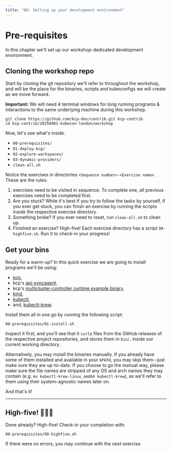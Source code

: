 ```yaml
---
title: "00: Setting up your development environment"
---
```

# Pre-requisites

In this chapter we'll set up our workshop-dedicated development environment.

## Cloning the workshop repo

Start by cloning the git repository we'll refer to throughout the workshop, and will be the place for the binaries, scripts and kubeconfigs we will create as we move forward.

**Important:** We will need 4 terminal windows for long running programs & interactions to the same underlying machine during this workshop.

```shell
git clone https://github.com/kcp-dev/contrib.git kcp-contrib
cd kcp-contrib/20250401-kubecon-london/workshop
```

Now, let's see what's inside.

* `00-prerequisites/`
* `01-deploy-kcp/`
* `02-explore-workspaces/`
* `03-dynamic-providers/`
* `clean-all.sh`

Notice the exercises in directories `<Sequence number>-<Exercise name>`. These are the rules:

1. exercises need to be visited in sequence. To complete one, all previous exercises need to be completed first.
2. Are you stuck? While it's best if you try to follow the tasks by yourself, if you ever get stuck, you can finish an exercise by running the scripts inside the respective exercise directory.
3. Something broke? If you ever need to reset, run `clean-all.sh` to clean up.
4. Finished an exercise? High-five! Each exercise directory has a script `99-highfive.sh`. Run it to check-in your progress!

## Get your bins

Ready for a warm-up? In this quick exercise we are going to install programs we'll be using:

* [kcp](https://github.com/kcp-dev/kcp/releases/latest),
* kcp's [api-syncagent](https://github.com/kcp-dev/api-syncagent/releases/latest),
* kcp's [multicluster-controller runtime example binary](kcp-multicluster-provider-example),
* [kind](https://github.com/kubernetes-sigs/kind/releases/latest),
* [kubectl](https://kubernetes.io/docs/tasks/tools/),
* and, [kubectl-krew](https://krew.sigs.k8s.io/docs/user-guide/setup/install/).

Install them all in one go by running the following script:

```shell
00-prerequisites/01-install.sh
```

Inspect it first, and you'll see that it `curl`s files from the GitHub releases of the respective project repositories, and stores them in `bin/`, inside our current working directory.

Alternatively, you may install the binaries manually. If you already have some of them installed and available in your `$PATH`, you may skip them--just make sure they are up-to-date. If you choose to go the manual way, please make sure the file names are stripped of any OS and arch names they may contain (e.g. `mv kubectl-krew-linux_amd64 kubectl-krew`), as we'll refer to them using their system-agnostic names later on.

And that's it!

---

## High-five! 🚀🚀🚀

Done already? High-five! Check-in your completion with:

```shell
00-prerequisites/99-highfive.sh
```

If there were no errors, you may continue with the next exercise.
